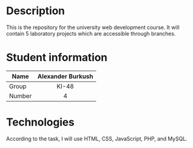 # Description
This is the repository for the university web development course. It will contain 5 laboratory projects which are accessible through branches.

# Student information
|Name  |   Alexander Burkush |
| ------------- |:-------------:|
| Group     | KI-48     |
| Number      | 4    |

# Technologies
According to the task, I will use HTML, CSS, JavaScript, PHP, and MySQL.
